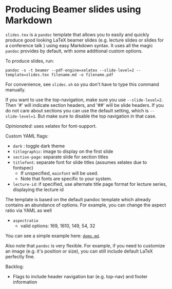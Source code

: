 # Producing Beamer slides using Markdown

`slides.tex` is a `pandoc` template that allows you to easily and quickly produce good looking LaTeX beamer slides (e.g. lecture slides or slides for a conference talk ) using easy Markdown syntax.
It uses all the magic `pandoc` provides by default, with some additional custom options.

To produce slides, run:

`pandoc -s -t beamer --pdf-engine=xelatex --slide-level=2 --             template=slides.tex filename.md -o filename.pdf`

For convenience, see `slidec.sh` so you don't have to type this command manually.

If you want to use the top-navigation, make sure you use `--slide-level=2`. 
Then '#' will indicate section headers, and '##' will be slide headers.
If you do not care about sections you can use the default setting, which is `--slide-level=1`.
But make sure to disable the top navigation in that case.

*Opinionated*: uses xelatex for font-support.

Custom YAML flags:

- `dark` : toggle dark theme
- `titlegraphic`: image to display on the first slide
- `section-page`: separate slide for section titles
- `titlefont`: separate font for slide titles (assumes xelatex due to fontspec)
    * If unspecified, `mainfont` will be used.
    * Note that fonts are specific to your system.
- `lecture-id`: if specified, use alternate title page format for lecture series, displaying the lecture id

The template is based on the default pandoc template which already contains an abundance of options.
For example, you can change the aspect ratio via YAML as well

- `aspectratio` 
    * valid options: 169, 1610, 149, 54, 32

You can see a simple example here: [`demo.md`](./demo.md).

Also note that `pandoc` is very flexible.
For example, if you need to customize an image (e.g. it's position or size), you can still include default LaTeX perfectly fine.

Backlog:

- Flags to include header navigation bar (e.g. top-nav) and footer information
